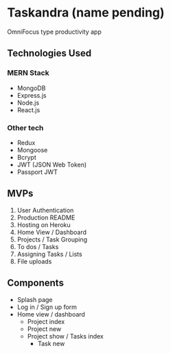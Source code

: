 # Taskandra (name pending)

OmniFocus type productivity app

## Technologies Used

### MERN Stack

* MongoDB
* Express.js
* Node.js
* React.js

### Other tech

* Redux
* Mongoose
* Bcrypt
* JWT (JSON Web Token)
* Passport JWT

## MVPs

1. User Authentication
1. Production README
1. Hosting on Heroku
1. Home View / Dashboard
1. Projects / Task Grouping
1. To dos / Tasks
1. Assigning Tasks / Lists
1. File uploads

## Components

* Splash page
* Log in / Sign up form
* Home view / dashboard
  * Project index
  * Project new
  * Project show / Tasks index
    * Task new
